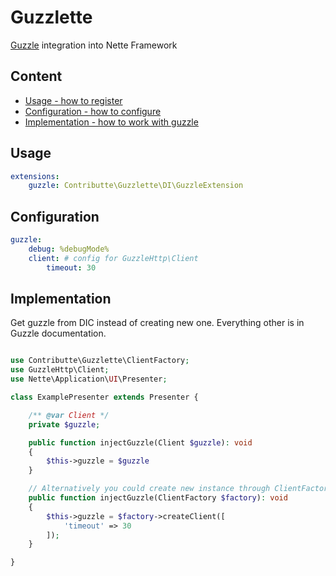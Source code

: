 # Guzzlette

[Guzzle](https://github.com/guzzle/guzzle) integration into Nette Framework

## Content

- [Usage - how to register](#usage)
- [Configuration - how to configure](#configuration)
- [Implementation - how to work with guzzle](/.docs/README.md#implementation)

## Usage

```yaml
extensions:
    guzzle: Contributte\Guzzlette\DI\GuzzleExtension
```

## Configuration

```yaml
guzzle:
    debug: %debugMode%
    client: # config for GuzzleHttp\Client
        timeout: 30
```

## Implementation

Get guzzle from DIC instead of creating new one.
Everything other is in Guzzle documentation.

```php

use Contributte\Guzzlette\ClientFactory;
use GuzzleHttp\Client;
use Nette\Application\UI\Presenter;

class ExamplePresenter extends Presenter {

    /** @var Client */
    private $guzzle;

    public function injectGuzzle(Client $guzzle): void
    {
        $this->guzzle = $guzzle
    }

    // Alternatively you could create new instance through ClientFactory
    public function injectGuzzle(ClientFactory $factory): void
    {
        $this->guzzle = $factory->createClient([
            'timeout' => 30
        ]);
    }

}
```
